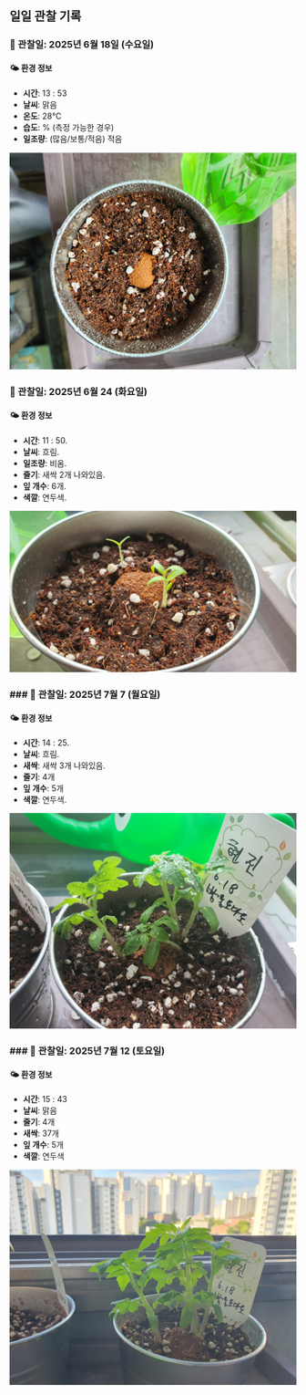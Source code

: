 

## 일일 관찰 기록

### 📅 관찰일: 2025년 6월 18일 (수요일)

#### 🌤️ 환경 정보
- **시간**: 13 : 53
- **날씨**: 맑음
- **온도**: 28℃ 
- **습도**: % (측정 가능한 경우)
- **일조량**: (많음/보통/적음) 적음

![방울토마토 파종](image-1.png)
### 📅 관찰일: 2025년 6월 24 (화요일)

#### 🌤️ 환경 정보
- **시간**: 11 : 50.
- **날씨**: 흐림. 
- **일조량**: 비옴.
- **줄기**: 새싹 2개 나와있음.
- **잎 개수**: 6개.
- **색깔**: 연두색.

<img src="20250624_100301_방울토마토_새싹1개추가.jpg" alt="방울토마토" width="550">

### ### 📅 관찰일: 2025년 7월 7 (월요일)

#### 🌤️ 환경 정보
- **시간**: 14 : 25.
- **날씨**: 흐림.
- **새싹**: 새싹 3개 나와있음.
- **줄기**: 4개
- **잎 개수**: 5개
- **색깔**: 연두색.
<img src="방울토마토_20250707_074718.jpg" alt="방울토마토" width="550">

### ### 📅 관찰일: 2025년 7월 12 (토요일)

#### 🌤️ 환경 정보
- **시간**: 15 : 43
- **날씨**: 맑음 
- **줄기**: 4개
- **새싹**: 37개
- **잎 개수**: 5개
- **색깔**: 연두색
<img src="방울토마토_20250712_074118.jpg" alt="방울토마토" width="550">

